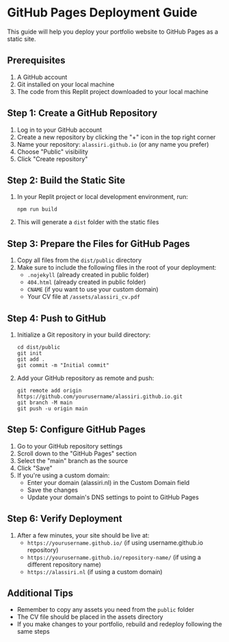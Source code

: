 # GitHub Pages Deployment Guide

This guide will help you deploy your portfolio website to GitHub Pages as a static site.

## Prerequisites

1. A GitHub account
2. Git installed on your local machine
3. The code from this Replit project downloaded to your local machine

## Step 1: Create a GitHub Repository

1. Log in to your GitHub account
2. Create a new repository by clicking the "+" icon in the top right corner
3. Name your repository: `alassiri.github.io` (or any name you prefer)
4. Choose "Public" visibility
5. Click "Create repository"

## Step 2: Build the Static Site

1. In your Replit project or local development environment, run:
   ```
   npm run build
   ```
2. This will generate a `dist` folder with the static files

## Step 3: Prepare the Files for GitHub Pages

1. Copy all files from the `dist/public` directory
2. Make sure to include the following files in the root of your deployment:
   - `.nojekyll` (already created in public folder)
   - `404.html` (already created in public folder)
   - `CNAME` (if you want to use your custom domain)
   - Your CV file at `/assets/alassiri_cv.pdf`

## Step 4: Push to GitHub

1. Initialize a Git repository in your build directory:
   ```
   cd dist/public
   git init
   git add .
   git commit -m "Initial commit"
   ```

2. Add your GitHub repository as remote and push:
   ```
   git remote add origin https://github.com/yourusername/alassiri.github.io.git
   git branch -M main
   git push -u origin main
   ```

## Step 5: Configure GitHub Pages

1. Go to your GitHub repository settings
2. Scroll down to the "GitHub Pages" section
3. Select the "main" branch as the source
4. Click "Save"
5. If you're using a custom domain:
   - Enter your domain (alassiri.nl) in the Custom Domain field
   - Save the changes
   - Update your domain's DNS settings to point to GitHub Pages

## Step 6: Verify Deployment

1. After a few minutes, your site should be live at:
   - `https://yourusername.github.io/` (if using username.github.io repository)
   - `https://yourusername.github.io/repository-name/` (if using a different repository name)
   - `https://alassiri.nl` (if using a custom domain)

## Additional Tips

- Remember to copy any assets you need from the `public` folder
- The CV file should be placed in the assets directory
- If you make changes to your portfolio, rebuild and redeploy following the same steps